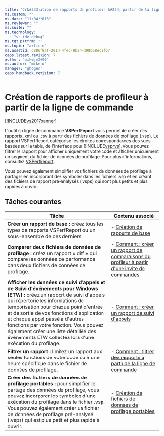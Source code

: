 ```yaml
---
title: "Cr&#233;ation de rapports de profileur &#224; partir de la ligne de commande | Microsoft Docs"
ms.custom: ""
ms.date: "11/04/2016"
ms.reviewer: ""
ms.suite: ""
ms.technology: 
  - "vs-ide-debug"
ms.tgt_pltfrm: ""
ms.topic: "article"
ms.assetid: c886f8af-2014-4fec-9b24-d98b68ecafb7
caps.latest.revision: 7
author: "mikejo5000"
ms.author: "mikejo"
manager: "ghogen"
caps.handback.revision: 7
---
```

# Cr&#233;ation de rapports de profileur &#224; partir de la ligne de commande
[!INCLUDE[vs2017banner](../code-quality/includes/vs2017banner.md)]

L'outil en ligne de commande **VSPerfReport** vous permet de créer des rapports .xml ou .csv à partir des fichiers de données de profilage \(.vsp\).  Le rapport VSPerfReport catégorise les étroites correspondances des vues basées sur la table, de l'interface pour [!INCLUDE[vsprvs](../code-quality/includes/vsprvs_md.md)].  Vous pouvez filtrer le rapport pour afficher uniquement votre code et afficher uniquement un segment du fichier de données de profilage.  Pour plus d'informations, consultez [VSPerfReport](../profiling/vsperfreport.md).  
  
 Vous pouvez également simplifier vos fichiers de données de profilage à partager en incorporant des symboles dans les fichiers .vsp et en créant des fichiers de rapport pré\-analysés \(.vsps\) qui sont plus petits et plus rapides à ouvrir.  
  
## Tâches courantes  
  
|Tâche|Contenu associé|  
|-----------|---------------------|  
|**Créer un rapport de base :** créez tous les types de rapports VSPerfReport ou un sous\-ensemble de ces derniers.|-   [Création de rapports de base](../profiling/creating-basic-profiling-reports-from-the-command-line.md)|  
|**Comparer deux fichiers de données de profilage :** créez un rapport « diff » qui compare les données de performance dans deux fichiers de données de profilage.|-   [Comment : créer un rapport de comparaisons du profileur à partir d'une invite de commandes](../profiling/how-to-create-a-profiler-comparison-report-from-a-command-prompt.md)|  
|**Afficher les données de suivi d'appels et de Suivi d'événements pour Windows \(ETW\) :** créez un rapport de suivi d'appels qui répertorie les informations de temporisation pour chaque point d'entrée et de sortie de vos fonctions d'application et chaque appel passé à d'autres fonctions par votre fonction.  Vous pouvez également créer une liste détaillée des événements ETW collectés lors d'une exécution du profilage.|-   [Comment : créer un rapport de suivi d'appels](../profiling/how-to-create-a-profiling-tools-call-trace-report.md)|  
|**Filtrer un rapport :** limitez un rapport aux seules fonctions de votre code ou à une heure spécifique dans le fichier de données de profilage.|-   [Comment : filtrer des rapports à partir de la ligne de commande](../profiling/how-to-filter-reports-from-the-command-line.md)|  
|**Créer des fichiers de données de profilage portables :** pour simplifier le partage des données de profilage, vous pouvez incorporer les symboles d'une exécution du profilage dans le fichier .vsp.  Vous pouvez également créer un fichier de données de profilage pré\-analysé \(.vsps\) qui est plus petit et plus rapide à ouvrir.|-   [Création de fichiers de données de profilage portables](../profiling/creating-portable-profiling-data-files-from-the-command-line.md)|